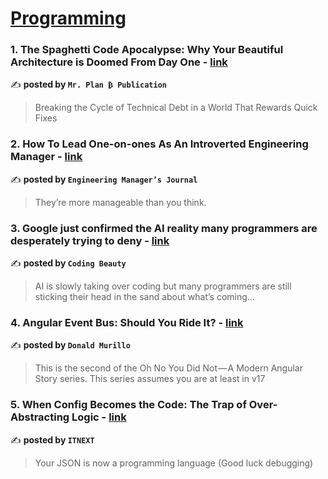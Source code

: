 
<h1><a href=https://medium.com/tag/programming/recommended target="_blank" rel="noopener noreferrer">Programming</a></h1>
<h3>1. The Spaghetti Code Apocalypse: Why Your Beautiful Architecture is Doomed From Day One - <a href="https://medium.com/mr-plan-publication/the-spaghetti-code-apocalypse-why-your-beautiful-architecture-is-doomed-from-day-one-177e6be21bba" target="_blank" rel="noopener noreferrer">link</a></h3>

✍️ **posted by `Mr. Plan ₿ Publication`**

<blockquote>Breaking the Cycle of Technical Debt in a World That Rewards Quick Fixes</blockquote>

<h3>2. How To Lead One-on-ones As An Introverted Engineering Manager - <a href="https://medium.com/engineering-managers-journal/how-to-lead-one-on-ones-as-an-introverted-engineering-manager-f3543782b0dd" target="_blank" rel="noopener noreferrer">link</a></h3>

✍️ **posted by `Engineering Manager’s Journal`**

<blockquote>They’re more manageable than you think.</blockquote>

<h3>3. Google just confirmed the AI reality many programmers are desperately trying to deny - <a href="https://medium.com/coding-beauty/ai-writes-google-codebase-00e6ad35ac7c" target="_blank" rel="noopener noreferrer">link</a></h3>

✍️ **posted by `Coding Beauty`**

<blockquote>AI is slowly taking over coding but many programmers are still sticking their head in the sand about what’s coming…</blockquote>

<h3>4. Angular Event Bus: Should You Ride It? - <a href="https://medium.com/@donald.murillo07/angular-event-bus-should-you-ride-it-e6230184f287" target="_blank" rel="noopener noreferrer">link</a></h3>

✍️ **posted by `Donald Murillo`**

<blockquote>This is the second of the Oh No You Did Not — A Modern Angular Story series. This series assumes you are at least in v17</blockquote>

<h3>5. When Config Becomes the Code: The Trap of Over-Abstracting Logic - <a href="https://medium.com/itnext/when-config-becomes-the-code-the-trap-of-over-abstracting-logic-e6f5c0048321" target="_blank" rel="noopener noreferrer">link</a></h3>

✍️ **posted by `ITNEXT`**

<blockquote>Your JSON is now a programming language (Good luck debugging)</blockquote>

